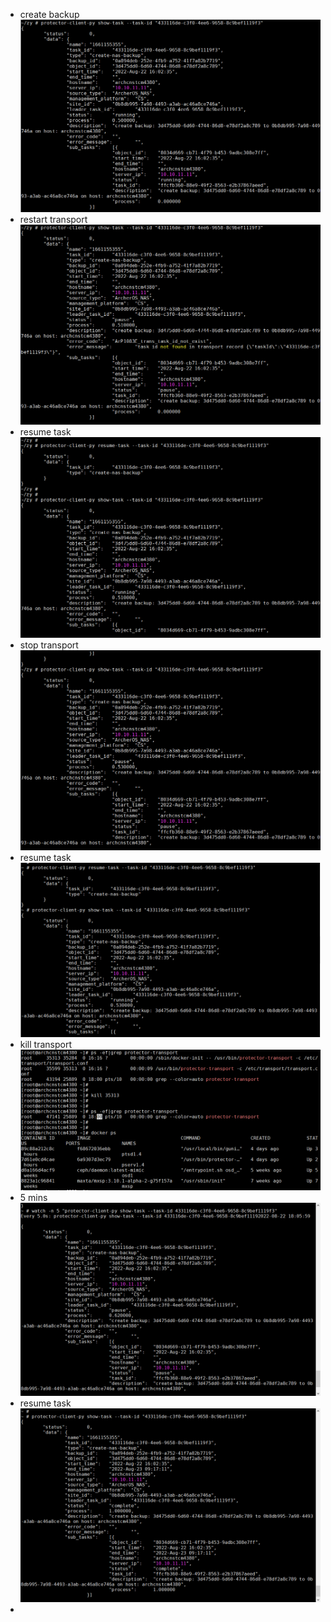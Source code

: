 - create backup
  ![image.png](../assets/image_1661155439646_0.png)
- restart transport
  ![image.png](../assets/image_1661155499925_0.png)
- resume task
  ![image.png](../assets/image_1661155652060_0.png)
- stop transport
  ![image.png](../assets/image_1661156061454_0.png)
- resume task
  ![image.png](../assets/image_1661162703203_0.png)
- kill transport
  ![image.png](../assets/image_1661162673955_0.png)
- 5 mins
  ![image.png](../assets/image_1661162791236_0.png)
- resume task
  ![image.png](../assets/image_1661217700340_0.png)
-